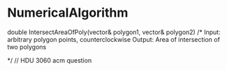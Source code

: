 # NumericalAlgorithm

double IntersectAreaOfPoly(vector<Point>& polygon1, vector<Point>& polygon2)
/*
  Input: arbitrary polygon points, counterclockwise
  Output: Area of intersection of two polygons
  
*/
// HDU 3060 acm question
